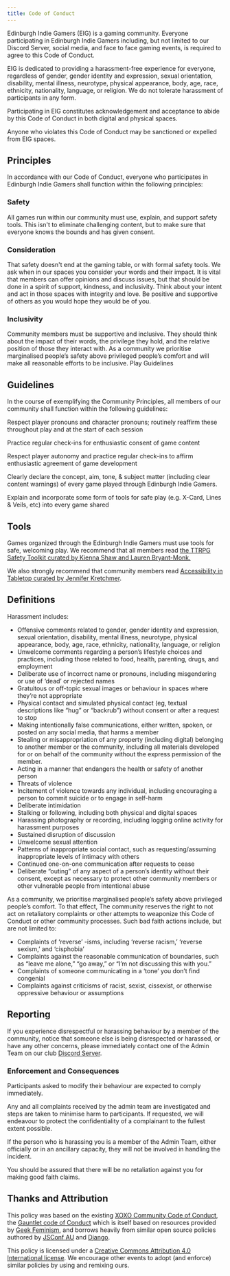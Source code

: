 ```yaml
---
title: Code of Conduct
---
```

Edinburgh Indie Gamers (EIG) is a gaming community. Everyone participating in Edinburgh Indie Gamers including, but not limited to our Discord Server, social media, and face to face gaming events, is required to agree to this Code of Conduct.

EIG is dedicated to providing a harassment-free experience for everyone, regardless of gender, gender identity and expression, sexual orientation, disability, mental illness, neurotype, physical appearance, body, age, race, ethnicity, nationality, language, or religion. We do not tolerate harassment of participants in any form.

Participating in EIG constitutes acknowledgement and acceptance to abide by this Code of Conduct in both digital and physical spaces.

Anyone who violates this Code of Conduct may be sanctioned or expelled from EIG spaces.

## Principles

In accordance with our Code of Conduct, everyone who participates in Edinburgh Indie Gamers shall function within the following principles:

### Safety

All games run within our community must use, explain, and support safety tools. This isn't to eliminate challenging content, but to make sure that everyone knows the bounds and has given consent.

### Consideration

That safety doesn't end at the gaming table, or with formal safety tools. We ask when in our spaces you consider your words and their impact. It is vital that members can offer opinions and discuss issues, but that should be done in a spirit of support, kindness, and inclusivity. Think about your intent and act in those spaces with integrity and love. Be positive and supportive of others as you would hope they would be of you.

### Inclusivity

Community members must be supportive and inclusive. They should think about the impact of their words, the privilege they hold, and the relative position of those they interact with. As a community we prioritise marginalised people’s safety above privileged people’s comfort and will make all reasonable efforts to be inclusive.
Play Guidelines

## Guidelines

In the course of exemplifying the Community Principles, all members of our community shall function within the following guidelines:

Respect player pronouns and character pronouns; routinely reaffirm these throughout play and at the start of each session

Practice regular check-ins for enthusiastic consent of game content

Respect player autonomy and practice regular check-ins to affirm enthusiastic agreement of game development

Clearly declare the concept, aim, tone, & subject matter (including clear content warnings) of every game played through Edinburgh Indie Gamers.

Explain and incorporate some form of tools for safe play (e.g. X-Card, Lines & Veils, etc) into every game shared

## Tools

Games organized through the Edinburgh Indie Gamers must use tools for safe, welcoming play. We recommend that all members read [the TTRPG Safety Toolkit curated by Kienna Shaw and Lauren Bryant-Monk.](https://drive.google.com/drive/folders/114jRmhzBpdqkAlhmveis0nmW73qkAZCj "Gaming safety resource")

We also strongly recommend that community members read [Accessibility in Tabletop curated by Jennifer Kretchmer](https://docs.google.com/document/d/1ZFSXz-Yva1KZAsP7NblCdkoiQ6RcjxSV2gj98eXusJs/edit "Gaming accessibility resource").

## Definitions

Harassment includes:

* Offensive comments related to gender, gender identity and expression, sexual orientation, disability, mental illness, neurotype, physical appearance, body, age, race, ethnicity, nationality, language, or religion
* Unwelcome comments regarding a person’s lifestyle choices and practices, including those related to food, health, parenting, drugs, and employment
* Deliberate use of incorrect name or pronouns, including misgendering or use of ‘dead’ or rejected names
* Gratuitous or off-topic sexual images or behaviour in spaces where they’re not appropriate
* Physical contact and simulated physical contact (eg, textual descriptions like “hug” or “backrub”) without consent or after a request to stop
* Making intentionally false communications, either written, spoken, or posted on any social media, that harms a member
* Stealing or misappropriation of any property (including digital) belonging to another member or the community, including all materials developed for or on behalf of the community without the express permission of the member.
* Acting in a manner that endangers the health or safety of another person
* Threats of violence
* Incitement of violence towards any individual, including encouraging a person to commit suicide or to engage in self-harm
* Deliberate intimidation
* Stalking or following, including both physical and digital spaces
* Harassing photography or recording, including logging online activity for harassment purposes
* Sustained disruption of discussion
* Unwelcome sexual attention
* Patterns of inappropriate social contact, such as requesting/assuming inappropriate levels of intimacy with others
* Continued one-on-one communication after requests to cease
* Deliberate “outing” of any aspect of a person’s identity without their consent, except as necessary to protect other community members or other vulnerable people from intentional abuse

As a community, we prioritise marginalised people’s safety above privileged people’s comfort. To that effect, The community reserves the right to not act on retaliatory complaints or other attempts to weaponize this Code of Conduct or other community processes. Such bad faith actions include, but are not limited to:

* Complaints of ‘reverse’ -isms, including ‘reverse racism,’ ‘reverse sexism,’ and ‘cisphobia’
* Complaints against the reasonable communication of boundaries, such as “leave me alone,” “go away,” or “I’m not discussing this with you.”
* Complaints of someone communicating in a ‘tone’ you don’t find congenial
* Complaints against criticisms of racist, sexist, cissexist, or otherwise oppressive behaviour or assumptions

## Reporting

If you experience disrespectful or harassing behaviour by a member of the community, notice that someone else is being disrespected or harassed, or have any other concerns, please immediately contact one of the Admin Team on our club [Discord Server](https://discord.gg/6vNbsq5tSV).

### Enforcement and Consequences

Participants asked to modify their behaviour are expected to comply immediately.

Any and all complaints received by the admin team are investigated and steps are taken to minimise harm to participants.  If requested, we will endeavour to protect the confidentiality of a complainant to the fullest extent possible.

If the person who is harassing you is a member of the Admin Team, either officially or in an ancillary capacity, they will not be involved in handling the incident.

You should be assured that there will be no retaliation against you for making good faith claims.

## Thanks and Attribution

This policy was based on the existing [XOXO Community Code of Conduct](https://2018.xoxofest.com/conduct "Example code"), the [Gauntlet code of Conduct](https://www.gauntlet-rpg.com/community-code-of-conduct.html) which is itself based on resources provided by [Geek Feminism](https://geekfeminism.org/about/code-of-conduct/ "Example code"), and borrows heavily from similar open source policies authored by [JSConf AU](https://2018.jsconfau.com/code-of-conduct "Example code") and [Django](https://www.djangoproject.com/conduct/ "Example code").

This policy is licensed under a [Creative Commons Attribution 4.0 International license](https://creativecommons.org/licenses/by/4.0/ "Full liscence"). We encourage other events to adopt (and enforce) similar policies by using and remixing ours.